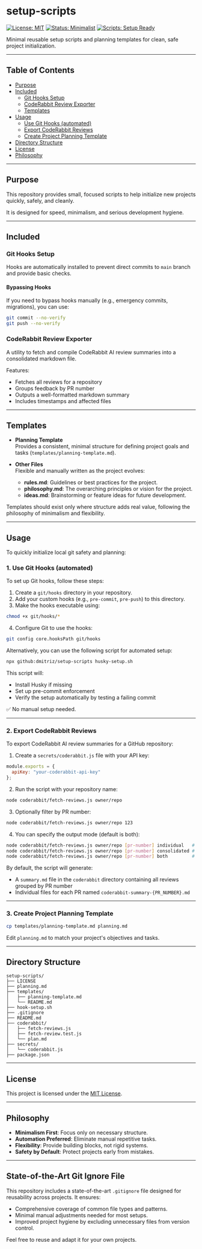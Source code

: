 # setup-scripts

[![License: MIT](https://img.shields.io/badge/License-MIT-green.svg)](https://opensource.org/licenses/MIT)
[![Status: Minimalist](https://img.shields.io/badge/Status-Minimalist-blue.svg)](https://en.wikipedia.org/wiki/Minimalism)
[![Scripts: Setup Ready](https://img.shields.io/badge/Scripts-Setup%20Ready-success)](#usage)

Minimal reusable setup scripts and planning templates for clean, safe project initialization.

---

## Table of Contents

- [Purpose](#purpose)
- [Included](#included)
  - [Git Hooks Setup](#git-hooks-setup)
  - [CodeRabbit Review Exporter](#coderabbit-review-exporter)
  - [Templates](#templates)
- [Usage](#usage)
  - [Use Git Hooks (automated)](#1-use-git-hooks-automated)
  - [Export CodeRabbit Reviews](#2-export-coderabbit-reviews)
  - [Create Project Planning Template](#3-create-project-planning-template)
- [Directory Structure](#directory-structure)
- [License](#license)
- [Philosophy](#philosophy)

---

## Purpose

This repository provides small, focused scripts to help initialize new projects quickly, safely, and cleanly.

It is designed for speed, minimalism, and serious development hygiene.

---

## Included

### Git Hooks Setup

Hooks are automatically installed to prevent direct commits to `main` branch and provide basic checks.

#### Bypassing Hooks

If you need to bypass hooks manually (e.g., emergency commits, migrations), you can use:

```bash
git commit --no-verify
git push --no-verify
```

### CodeRabbit Review Exporter

A utility to fetch and compile CodeRabbit AI review summaries into a consolidated markdown file.

Features:
- Fetches all reviews for a repository
- Groups feedback by PR number
- Outputs a well-formatted markdown summary
- Includes timestamps and affected files

---

## Templates

- **Planning Template**  
  Provides a consistent, minimal structure for defining project goals and tasks (`templates/planning-template.md`).

- **Other Files**  
  Flexible and manually written as the project evolves:
  - **rules.md**: Guidelines or best practices for the project.
  - **philosophy.md**: The overarching principles or vision for the project.
  - **ideas.md**: Brainstorming or feature ideas for future development.

Templates should exist only where structure adds real value, following the philosophy of minimalism and flexibility.

---

## Usage

To quickly initialize local git safety and planning:

### 1. Use Git Hooks (automated)

To set up Git hooks, follow these steps:

1. Create a `git/hooks` directory in your repository.
2. Add your custom hooks (e.g., `pre-commit`, `pre-push`) to this directory.
3. Make the hooks executable using:

```bash
chmod +x git/hooks/*
```

4. Configure Git to use the hooks:

```bash
git config core.hooksPath git/hooks
```

Alternatively, you can use the following script for automated setup:

```bash
npx github:dmitriz/setup-scripts husky-setup.sh
```

This script will:

- Install Husky if missing
- Set up pre-commit enforcement
- Verify the setup automatically by testing a failing commit

✅ No manual setup needed.

---

### 2. Export CodeRabbit Reviews

To export CodeRabbit AI review summaries for a GitHub repository:

1. Create a `secrets/coderabbit.js` file with your API key:
```javascript
module.exports = {
  apiKey: "your-coderabbit-api-key"
};
```

2. Run the script with your repository name:
```bash
node coderabbit/fetch-reviews.js owner/repo
```

3. Optionally filter by PR number:
```bash
node coderabbit/fetch-reviews.js owner/repo 123
```

4. You can specify the output mode (default is both):
```bash
node coderabbit/fetch-reviews.js owner/repo [pr-number] individual   # Only individual PR files
node coderabbit/fetch-reviews.js owner/repo [pr-number] consolidated # Only consolidated summary
node coderabbit/fetch-reviews.js owner/repo [pr-number] both         # Both output types
```

By default, the script will generate:
- A `summary.md` file in the `coderabbit` directory containing all reviews grouped by PR number
- Individual files for each PR named `coderabbit-summary-{PR_NUMBER}.md`

---

### 3. Create Project Planning Template

```bash
cp templates/planning-template.md planning.md
```

Edit `planning.md` to match your project's objectives and tasks.

---

## Directory Structure

```plaintext
setup-scripts/
├── LICENSE
├── planning.md
├── templates/
│   ├── planning-template.md
│   └── README.md
├── hook-setup.sh
├── .gitignore
├── README.md
├── coderabbit/
│   ├── fetch-reviews.js
│   ├── fetch-review.test.js
│   └── plan.md
├── secrets/
│   └── coderabbit.js
├── package.json
```

---

## License

This project is licensed under the [MIT License](LICENSE).

---

## Philosophy

- **Minimalism First**: Focus only on necessary structure.
- **Automation Preferred**: Eliminate manual repetitive tasks.
- **Flexibility**: Provide building blocks, not rigid systems.
- **Safety by Default**: Protect projects early from mistakes.

---

## State-of-the-Art Git Ignore File

This repository includes a state-of-the-art `.gitignore` file designed for reusability across projects. It ensures:

- Comprehensive coverage of common file types and patterns.
- Minimal manual adjustments needed for most setups.
- Improved project hygiene by excluding unnecessary files from version control.

Feel free to reuse and adapt it for your own projects.
